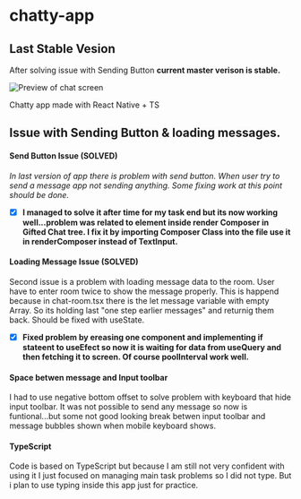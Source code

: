 # chatty-app

## Last Stable Vesion

After solving issue with Sending Button **current master verison is stable.**

![Preview of chat screen](https://user-images.githubusercontent.com/94953520/152249272-72ae405a-b6c7-48df-a954-296776f4b74c.png)


Chatty  app made with React Native + TS

## Issue with Sending Button & loading messages.

#### Send Button Issue **(SOLVED)**

_In last version of app there is problem with send button. When user try to send a message app not sending anything. Some fixing work at this point should be done._

- [x] **I managed to solve it after time for my task end but its now working well...problem was related to element inside render Composer in Gifted Chat tree. I fix it by importing Composer Class into the file use it in renderComposer instead of TextInput.**


#### Loading Message Issue **(SOLVED)**

Second issue is a problem with loading message data to the room. User have to enter room twice to show the message properly. This is happend because in chat-room.tsx there is the let message variable with empty Array. So its holding last "one step earlier messages" and returnig them back. Should be fixed with useState.

- [x] **Fixed problem by ereasing one component and implementing if stateent to useEfect so now it is waiting for data from useQuery and then fetching it to screen. Of course poolInterval work well.**


#### Space betwen message and Input toolbar

I had to use negative bottom offset to solve problem with keyboard that hide input toolbar. It was not possible to send any message so now is funtional...but some not good looking break betwen input toolbar and message bubbles shown when mobile keyboard shows.

#### TypeScript

Code is based on TypeScript but because I am still not very confident with using it I just focused on managing main task problems so I did not type. But i plan to use typing inside this app just for practice.

